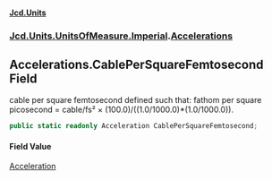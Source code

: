 #### [Jcd.Units](index.md 'index')
### [Jcd.Units.UnitsOfMeasure.Imperial](Jcd.Units.UnitsOfMeasure.Imperial.md 'Jcd.Units.UnitsOfMeasure.Imperial').[Accelerations](Accelerations.md 'Jcd.Units.UnitsOfMeasure.Imperial.Accelerations')

## Accelerations.CablePerSquareFemtosecond Field

cable per square femtosecond defined such that: fathom per square picosecond = cable/fs² × (100.0)/((1.0/1000.0)*(1.0/1000.0)).

```csharp
public static readonly Acceleration CablePerSquareFemtosecond;
```

#### Field Value
[Acceleration](Acceleration.md 'Jcd.Units.UnitTypes.Acceleration')